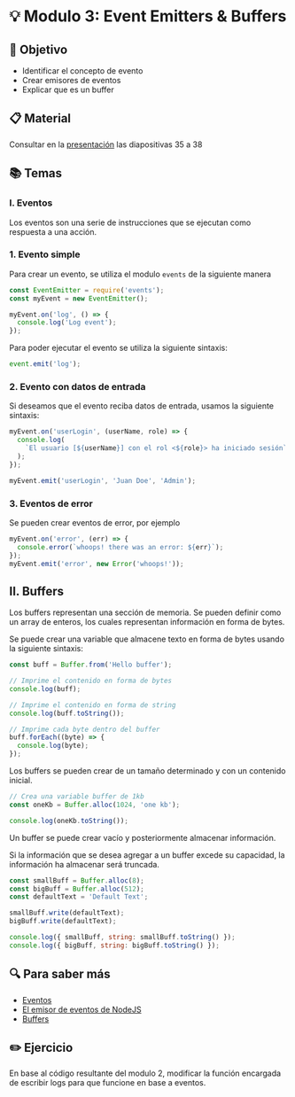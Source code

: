 # :bulb: Modulo 3: Event Emitters & Buffers

## :book: Objetivo

- Identificar el concepto de evento
- Crear emisores de eventos
- Explicar que es un buffer

## :clipboard: Material

Consultar en la [presentación](https://docs.google.com/presentation/d/1TgLKdAw54CHIy4n3jbXIbLHM--xYYYd9MOC6h0HsJqU/edit?usp=sharing) las diapositivas 35 a 38

## :books: Temas

### I. Eventos

Los eventos son una serie de instrucciones que se ejecutan como respuesta a una acción.

### 1. Evento simple

Para crear un evento, se utiliza el modulo `events` de la siguiente manera

```js
const EventEmitter = require('events');
const myEvent = new EventEmitter();

myEvent.on('log', () => {
  console.log('Log event');
});
```

Para poder ejecutar el evento se utiliza la siguiente sintaxis:

```js
event.emit('log');
```

### 2. Evento con datos de entrada

Si deseamos que el evento reciba datos de entrada, usamos la siguiente sintaxis:

```js
myEvent.on('userLogin', (userName, role) => {
  console.log(
    `El usuario [${userName}] con el rol <${role}> ha iniciado sesión`
  );
});

myEvent.emit('userLogin', 'Juan Doe', 'Admin');
```

### 3. Eventos de error

Se pueden crear eventos de error, por ejemplo

```js
myEvent.on('error', (err) => {
  console.error(`whoops! there was an error: ${err}`);
});
myEvent.emit('error', new Error('whoops!'));
```

## II. Buffers

Los buffers representan una sección de memoria. Se pueden definir como un array de enteros, los cuales representan información en forma de bytes.

Se puede crear una variable que almacene texto en forma de bytes usando la siguiente sintaxis:

```js
const buff = Buffer.from('Hello buffer');

// Imprime el contenido en forma de bytes
console.log(buff);

// Imprime el contenido en forma de string
console.log(buff.toString());

// Imprime cada byte dentro del buffer
buff.forEach((byte) => {
  console.log(byte);
});
```

Los buffers se pueden crear de un tamaño determinado y con un contenido inicial.

```js
// Crea una variable buffer de 1kb
const oneKb = Buffer.alloc(1024, 'one kb');

console.log(oneKb.toString());
```

Un buffer se puede crear vacío y posteriormente almacenar información.

Si la información que se desea agregar a un buffer excede su capacidad, la información ha almacenar será truncada.

```js
const smallBuff = Buffer.alloc(8);
const bigBuff = Buffer.alloc(512);
const defaultText = 'Default Text';

smallBuff.write(defaultText);
bigBuff.write(defaultText);

console.log({ smallBuff, string: smallBuff.toString() });
console.log({ bigBuff, string: bigBuff.toString() });
```

## :mag: Para saber más

- [Eventos](https://nodejs.org/api/events.html)
- [El emisor de eventos de NodeJS](https://nodejs.dev/en/learn/the-nodejs-event-emitter/)
- [Buffers](https://nodejs.dev/en/learn/nodejs-buffers/)

## :pencil2: Ejercicio

En base al código resultante del modulo 2, modificar la función encargada de escribir logs para que funcione en base a eventos.
